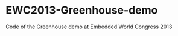 EWC2013-Greenhouse-demo
=======================

Code of the Greenhouse demo at Embedded World Congress 2013